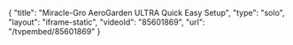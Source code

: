 {
    "title": "Miracle-Gro AeroGarden ULTRA Quick Easy Setup",
    "type": "solo",
    "layout": "iframe-static",
    "videoId": "85601869",
    "url": "\/tvpembed\/85601869"
}